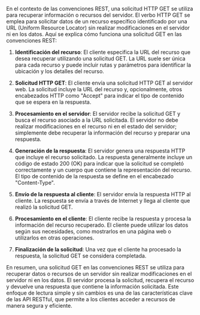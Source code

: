 En el contexto de las convenciones REST, una solicitud HTTP GET se utiliza para recuperar información o recursos del servidor. El verbo HTTP GET se emplea para solicitar datos de un recurso específico identificado por una URL (Uniform Resource Locator) sin realizar modificaciones en el servidor ni en los datos. Aquí se explica cómo funciona una solicitud GET en las convenciones REST:

1. **Identificación del recurso**: El cliente especifica la URL del recurso que desea recuperar utilizando una solicitud GET. La URL suele ser única para cada recurso y puede incluir rutas y parámetros para identificar la ubicación y los detalles del recurso.

2. **Solicitud HTTP GET**: El cliente envía una solicitud HTTP GET al servidor web. La solicitud incluye la URL del recurso y, opcionalmente, otros encabezados HTTP como "Accept" para indicar el tipo de contenido que se espera en la respuesta.

3. **Procesamiento en el servidor**: El servidor recibe la solicitud GET y busca el recurso asociado a la URL solicitada. El servidor no debe realizar modificaciones en el recurso ni en el estado del servidor; simplemente debe recuperar la información del recurso y preparar una respuesta.

4. **Generación de la respuesta**: El servidor genera una respuesta HTTP que incluye el recurso solicitado. La respuesta generalmente incluye un código de estado 200 (OK) para indicar que la solicitud se completó correctamente y un cuerpo que contiene la representación del recurso. El tipo de contenido de la respuesta se define en el encabezado "Content-Type".

5. **Envío de la respuesta al cliente**: El servidor envía la respuesta HTTP al cliente. La respuesta se envía a través de Internet y llega al cliente que realizó la solicitud GET.

6. **Procesamiento en el cliente**: El cliente recibe la respuesta y procesa la información del recurso recuperado. El cliente puede utilizar los datos según sus necesidades, como mostrarlos en una página web o utilizarlos en otras operaciones.

7. **Finalización de la solicitud**: Una vez que el cliente ha procesado la respuesta, la solicitud GET se considera completada.

En resumen, una solicitud GET en las convenciones REST se utiliza para recuperar datos o recursos de un servidor sin realizar modificaciones en el servidor ni en los datos. El servidor procesa la solicitud, recupera el recurso y devuelve una respuesta que contiene la información solicitada. Este enfoque de lectura simple y sin cambios es una de las características clave de las API RESTful, que permite a los clientes acceder a recursos de manera segura y eficiente.
